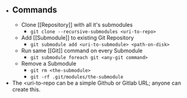 - ## Commands
	- Clone [[Repository]] with all it's submodules
		- `git clone --recursive-submodules <uri-to-repo>`
	- Add [[Submodule]] to existing Git Repository
		- `git submodule add <uri-to-submodule> <path-on-disk>`
	- Run same [[Git]] command on every Submodule
		- `git submodule foreach git <any-git command>`
	- Remove a Submodule
		- `git rm <the-submodule>`
		- `git -rf .git/modules/the-submodule`
- The <uri-to-repo can be a simple Github or Gitlab URL; anyone can create this.